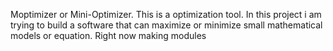Moptimizer or Mini-Optimizer.
This is a optimization tool.
In this project i am trying to build a software that can maximize or minimize small mathematical models or equation.
Right now making modules
